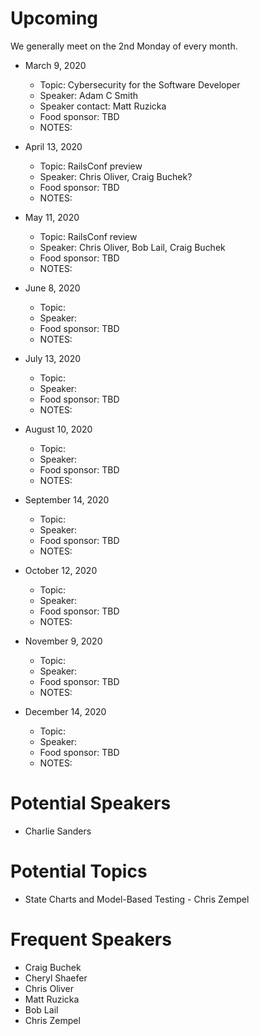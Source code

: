 # Upcoming

We generally meet on the 2nd Monday of every month.

* March 9, 2020
    * Topic: Cybersecurity for the Software Developer
    * Speaker: Adam C Smith
    * Speaker contact: Matt Ruzicka
    * Food sponsor: TBD
    * NOTES: 

* April 13, 2020
    * Topic: RailsConf preview
    * Speaker: Chris Oliver, Craig Buchek?
    * Food sponsor: TBD
    * NOTES: 

* May 11, 2020
    * Topic: RailsConf review 
    * Speaker: Chris Oliver, Bob Lail, Craig Buchek
    * Food sponsor: TBD
    * NOTES: 

* June 8, 2020
    * Topic: 
    * Speaker: 
    * Food sponsor: TBD
    * NOTES: 

* July 13, 2020
    * Topic: 
    * Speaker: 
    * Food sponsor: TBD
    * NOTES: 

* August 10, 2020
    * Topic: 
    * Speaker: 
    * Food sponsor: TBD
    * NOTES: 

* September 14, 2020
    * Topic: 
    * Speaker: 
    * Food sponsor: TBD
    * NOTES: 

* October 12, 2020
    * Topic: 
    * Speaker: 
    * Food sponsor: TBD
    * NOTES: 

* November 9, 2020
    * Topic: 
    * Speaker: 
    * Food sponsor: TBD
    * NOTES: 

* December 14, 2020
    * Topic: 
    * Speaker: 
    * Food sponsor: TBD
    * NOTES: 


# Potential Speakers

* Charlie Sanders


# Potential Topics

* State Charts and Model-Based Testing - Chris Zempel


# Frequent Speakers

* Craig Buchek
* Cheryl Shaefer
* Chris Oliver
* Matt Ruzicka
* Bob Lail
* Chris Zempel

